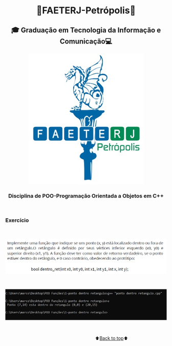 <h1 align="center"><a name="back-to-top"></a> 🐲FAETERJ-Petrópolis🐲</h1> 

<h2   align="center">🎓
    Graduação em Tecnologia da Informação e Comunicação💻</h2>
 <p align="center">
    <img src="https://github.com/marcosbarker/Exerc.Prog.Func0/blob/main/img/faeterj-logo.jpg" alt="faeterj-logo">
    </p>
<h3 align="center">
    Disciplina de POO-Programação Orientada a Objetos em C++</h3>


<br/>

### Exercício

<br/>

<p align="center">
    <a href="">
        <img src="https://github.com/marcosbarker/Exerc.Prog.Func0/blob/main/img/img-exer.jpg" alt="imagem exercicio">
    </a>
    </p>



<br/>

<p align="center">
    <a href="">
        <img src="https://github.com/marcosbarker/Exerc.Prog.Func0/blob/main/img/img-term.jpg" alt="imagem terminal">
    </a>
    </p>


<br/>


&emsp;&emsp;&emsp;&emsp;&emsp;&emsp;&emsp;&emsp;&emsp;&emsp;&emsp;&emsp;&emsp;&emsp;&emsp;&emsp;&emsp;&emsp;&emsp;&emsp;⬆️[Back to top](#back-to-top)⬆️ 

